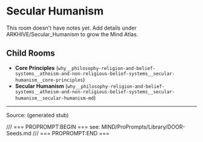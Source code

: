 # Secular Humanism

This room doesn't have notes yet. Add details under ARKHIVE/Secular_Humanism to grow the Mind Atlas.

## Child Rooms
- **Core Principles** (`why__philosophy-religion-and-belief-systems__atheism-and-non-religious-belief-systems__secular-humanism__core-principles`)
- **Secular Humanism** (`why__philosophy-religion-and-belief-systems__atheism-and-non-religious-belief-systems__secular-humanism__secular-humanism-md`)

---
Source: (generated stub)

/// === PROPROMPT:BEGIN ===
see: MIND/ProPrompts/Library/DOOR-Seeds.md
/// === PROPROMPT:END ===
